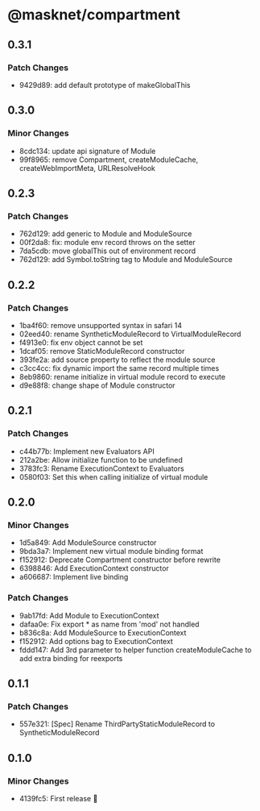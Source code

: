 # @masknet/compartment

## 0.3.1

### Patch Changes

-   9429d89: add default prototype of makeGlobalThis

## 0.3.0

### Minor Changes

-   8cdc134: update api signature of Module
-   99f8965: remove Compartment, createModuleCache, createWebImportMeta, URLResolveHook

## 0.2.3

### Patch Changes

-   762d129: add generic to Module and ModuleSource
-   00f2da8: fix: module env record throws on the setter
-   7da5cdb: move globalThis out of environment record
-   762d129: add Symbol.toString tag to Module and ModuleSource

## 0.2.2

### Patch Changes

-   1ba4f60: remove unsupported syntax in safari 14
-   02eed40: rename SyntheticModuleRecord to VirtualModuleRecord
-   f4913e0: fix env object cannot be set
-   1dcaf05: remove StaticModuleRecord constructor
-   393fe2a: add source property to reflect the module source
-   c3cc4cc: fix dynamic import the same record multiple times
-   8eb9860: rename initialize in virtual module record to execute
-   d9e88f8: change shape of Module constructor

## 0.2.1

### Patch Changes

-   c44b77b: Implement new Evaluators API
-   212a2be: Allow initialize function to be undefined
-   3783fc3: Rename ExecutionContext to Evaluators
-   0580f03: Set this when calling initialize of virtual module

## 0.2.0

### Minor Changes

-   1d5a849: Add ModuleSource constructor
-   9bda3a7: Implement new virtual module binding format
-   f152912: Deprecate Compartment constructor before rewrite
-   6398846: Add ExecutionContext constructor
-   a606687: Implement live binding

### Patch Changes

-   9ab17fd: Add Module to ExecutionContext
-   dafaa0e: Fix export \* as name from 'mod' not handled
-   b836c8a: Add ModuleSource to ExecutionContext
-   f152912: Add options bag to ExecutionContext
-   fddd147: Add 3rd parameter to helper function createModuleCache to add extra binding for reexports

## 0.1.1

### Patch Changes

-   557e321: [Spec] Rename ThirdPartyStaticModuleRecord to SyntheticModuleRecord

## 0.1.0

### Minor Changes

-   4139fc5: First release 🎉
